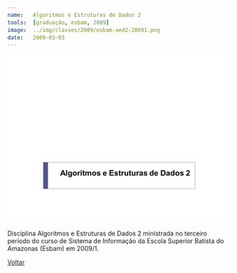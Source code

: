 ```yaml
---
name:  	Algoritmos e Estruturas de Dados 2
tools: 	[graduação, esbam, 2009]
image: 	../img/classes/2009/esbam-aed2-20091.png
date: 	2009-03-03
---
```


![](../img/classes/2009/esbam-aed2-20091.png)

Disciplina Algoritmos e Estruturas de Dados 2 ministrada no terceiro período do curso de Sistema de Informação da Escola Superior Batista do Amazonas (Esbam) em 2009/1.


<p class="text-center">
	<a class="btn btn-outline-primary mt-1" href="{{ site.baseurl }}/classes/">Voltar</a>
</p>